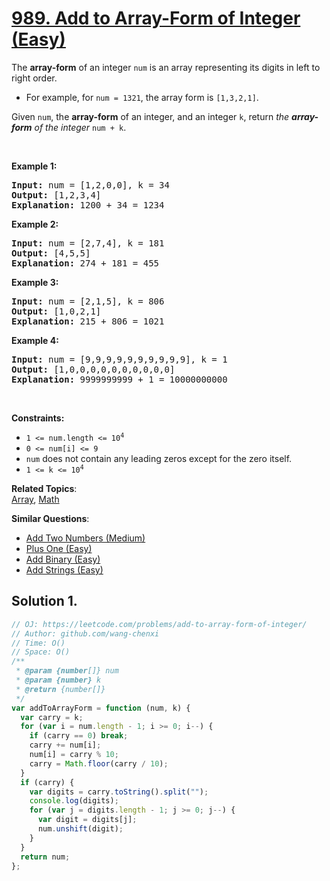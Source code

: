 # [989. Add to Array-Form of Integer (Easy)](https://leetcode.com/problems/add-to-array-form-of-integer/)

<p>The <strong>array-form</strong> of an integer <code>num</code> is an array representing its digits in left to right order.</p>

<ul>
	<li>For example, for <code>num = 1321</code>, the array form is <code>[1,3,2,1]</code>.</li>
</ul>

<p>Given <code>num</code>, the <strong>array-form</strong> of an integer, and an integer <code>k</code>, return <em>the <strong>array-form</strong> of the integer</em> <code>num + k</code>.</p>

<p>&nbsp;</p>
<p><strong>Example 1:</strong></p>

<pre><strong>Input:</strong> num = [1,2,0,0], k = 34
<strong>Output:</strong> [1,2,3,4]
<strong>Explanation:</strong> 1200 + 34 = 1234
</pre>

<p><strong>Example 2:</strong></p>

<pre><strong>Input:</strong> num = [2,7,4], k = 181
<strong>Output:</strong> [4,5,5]
<strong>Explanation:</strong> 274 + 181 = 455
</pre>

<p><strong>Example 3:</strong></p>

<pre><strong>Input:</strong> num = [2,1,5], k = 806
<strong>Output:</strong> [1,0,2,1]
<strong>Explanation:</strong> 215 + 806 = 1021
</pre>

<p><strong>Example 4:</strong></p>

<pre><strong>Input:</strong> num = [9,9,9,9,9,9,9,9,9,9], k = 1
<strong>Output:</strong> [1,0,0,0,0,0,0,0,0,0,0]
<strong>Explanation:</strong> 9999999999 + 1 = 10000000000
</pre>

<p>&nbsp;</p>
<p><strong>Constraints:</strong></p>

<ul>
	<li><code>1 &lt;= num.length &lt;= 10<sup>4</sup></code></li>
	<li><code>0 &lt;= num[i] &lt;= 9</code></li>
	<li><code>num</code>&nbsp;does not contain any leading zeros except for the zero itself.</li>
	<li><code>1 &lt;= k &lt;= 10<sup>4</sup></code></li>
</ul>

**Related Topics**:  
[Array](https://leetcode.com/tag/array/), [Math](https://leetcode.com/tag/math/)

**Similar Questions**:

- [Add Two Numbers (Medium)](https://leetcode.com/problems/add-two-numbers/)
- [Plus One (Easy)](https://leetcode.com/problems/plus-one/)
- [Add Binary (Easy)](https://leetcode.com/problems/add-binary/)
- [Add Strings (Easy)](https://leetcode.com/problems/add-strings/)

## Solution 1.

```js
// OJ: https://leetcode.com/problems/add-to-array-form-of-integer/
// Author: github.com/wang-chenxi
// Time: O()
// Space: O()
/**
 * @param {number[]} num
 * @param {number} k
 * @return {number[]}
 */
var addToArrayForm = function (num, k) {
  var carry = k;
  for (var i = num.length - 1; i >= 0; i--) {
    if (carry == 0) break;
    carry += num[i];
    num[i] = carry % 10;
    carry = Math.floor(carry / 10);
  }
  if (carry) {
    var digits = carry.toString().split("");
    console.log(digits);
    for (var j = digits.length - 1; j >= 0; j--) {
      var digit = digits[j];
      num.unshift(digit);
    }
  }
  return num;
};
```

